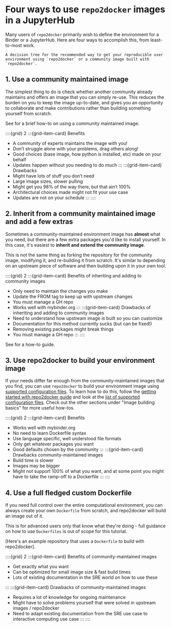 # Four ways to use `repo2docker` images in a JupyterHub

Many users of `repo2docker` primarily wish to define the environment for a Binder or a JupyterHub. Here are four ways to accomplish this, from least-to-most work.

```{figure} ../_static/images/whentouse.svg
A decision tree for the recommended way to get your reproducible user environment using `repo2docker` or a community image built with `repo2docker`.
```

## 1. Use a community maintained image

The simplest thing to do is check whether another community already maintains and offers an image that you can simply re-use. This reduces the burden on you to keep the image up-to-date, and gives you an opportunity to collaborate and make contributions rather than building something yourself from scratch.

See [](./community-maintained.md) for a brief how-to on using a community maintained image.

::::{grid} 2
:::{grid-item-card} Benefits
- A community of experts maintains the image with you!
- Don’t struggle alone with your problems, drag others along!
- Good choices (base image, how python is installed, etc) made on your behalf
- Updates happen without you needing to do much
:::
:::{grid-item-card} Drawbacks
- Might have lots of stuff you don’t need
- Large image sizes, slower pulling
- Might get you 98% of the way there, but that ain’t 100%
- Architectural choices made might not fit your use case
- Updates are not on your schedule
:::
::::


## 2. Inherit from a community maintained image and add a few extras

Sometimes a community-maintained environment image has **almost** what you need, but there are a few extra packages you'd like to install yourself. In this case, it's easiest to **inherit and extend the community image**.

This is not the same thing as forking the repository for the community image, modifying it, and re-building it from scratch. It's similar to depending on an upstream piece of software and then building upon it in your own tool.

::::{grid} 2
:::{grid-item-card} Benefits of inheriting and adding to community images
- Only need to maintain the changes you make
- Update the FROM tag to keep up with upstream changes
- You must manage a GH repo
- Works well with mybinder.org
:::
:::{grid-item-card} Drawbacks of inheriting and adding to community images
- Need to understand how upstream image is built so you can customize
- Documentation for this method currently sucks (but can be fixed!)
- Removing existing packages might break things
- You must manage a GH repo
:::
::::

See [](./extend-community-image.md) for a how-to guide.

## 3. Use repo2docker to build your environment image

If your needs differ far enough from the community-maintained images that you find, you can use `repo2docker` to build your environment image using [supported configuration files](#config-files). 
To learn how to do this, follow the [getting started with repo2docker guide](../start.md) and look at the [list of supported configuration files](#config-files).
Check out the other sections under "Image building basics" for more useful how-tos.

::::{grid} 2
:::{grid-item-card} Benefits
- Works well with mybinder.org
- No need to learn Dockerfile syntax
- Use language specific, well understood file formats
- Only get whatever packages you want
- Good defaults chosen by the community
:::
:::{grid-item-card} Drawbacks community-maintained images
- Build time is slower
- Images may be bigger
- Might not support 100% of what you want, and at some point you might have to take the ramp-off to a Dockerfile
:::
::::

## 4. Use a full fledged custom Dockerfile

If you need full control over the entire computational environment, you can always create your own `Dockerfile` from scratch, and repo2docker will build an image out of it.

This is for advanced users only that know what they're doing - full guidance on how to use `Dockerfiles` is out of scope for this tutorial.

[Here's an example repository that uses a `Dockerfile` to build with repo2docker].

::::{grid} 2
:::{grid-item-card} Benefits of community-maintained images
- Get exactly what you want
- Can be optimized for small image size & fast build times
- Lots of existing documentation in the SRE world on how to use these

:::
:::{grid-item-card} Drawbacks of community-maintained images
- Requires a lot of knowledge for ongoing maintenance
- Might have to solve problems yourself that were solved in upstream images / repo2docker
- Need to adapt existing documentation from the SRE use case to interactive computing use case
:::
::::
